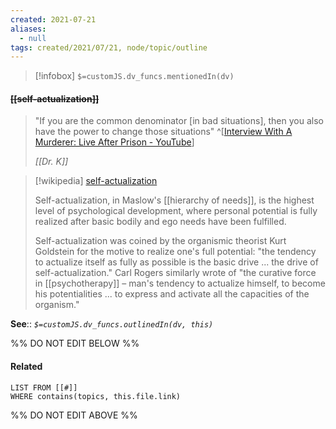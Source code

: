```yaml
---
created: 2021-07-21
aliases:
  - null
tags: created/2021/07/21, node/topic/outline
---
```

> [!infobox]
`$=customJS.dv_funcs.mentionedIn(dv)`

#### <s class="topic-title">[[self-actualization]]</s>

> "If you are the common denominator [in bad situations], then you also have the power to change those situations"
> ^[[Interview With A Murderer: Live After Prison - YouTube](https://youtu.be/W96yNjU_KFE?t=3949)]
>
> <cite>[[Dr. K]]</cite>

> [!wikipedia] [self-actualization](https://en.wikipedia.org/wiki/Self-actualization)
> 
> Self-actualization, in Maslow's [[hierarchy of needs]], is the highest level of psychological development, where personal potential is fully realized after basic bodily and ego needs have been fulfilled.
> 
> Self-actualization was coined by the organismic theorist Kurt Goldstein for the motive to realize one's full potential: "the tendency to actualize itself as fully as possible is the basic drive ... the drive of self-actualization." Carl Rogers similarly wrote of "the curative force in [[psychotherapy]] – man's tendency to actualize himself, to become his potentialities ... to express and activate all the capacities of the organism."
>

**See**:: 
*`$=customJS.dv_funcs.outlinedIn(dv, this)`*

%% DO NOT EDIT BELOW %%
#### Related 
```dataview
LIST FROM [[#]]
WHERE contains(topics, this.file.link)
```
%% DO NOT EDIT ABOVE %%
